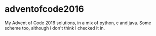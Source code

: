 # adventofcode2016

My Advent of Code 2016 solutions, in a mix of python, c and java.  Some scheme too, although i don't think I checked it in.
